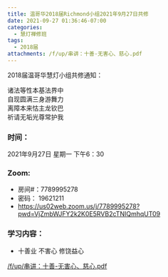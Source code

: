 ```yaml
---
title: 温哥华2018届Richmond小组2021年9月27日共修
date: 2021-09-27 01:36:46-07:00
categories:
  - 慧灯禅修班
tags:
  - 2018届
attachments: /f/up/串讲：十善-无害心、慈心.pdf
---
```

2018届温哥华慧灯小组共修通知：

诸法等性本基法界中\
自现圆满三身游舞力\
离障本来怙主龙钦巴\
祈请无垢光尊常护我  

### 时间：

2021年9月27日 星期一 下午6：30

### Zoom:

* 房间#：7789995278 
* 密码： 19621211
* <https://us02web.zoom.us/j/7789995278?pwd=VjZmbWJFY2k2K0E5RVB2cTNIQmhqUT09>

### 学习内容：

* 十善业 不害心 修饶益心

[/f/up/串讲：十善-无害心、慈心.pdf](https://s3.ca-central-1.wasabisys.com/hddata/f.huidengchanxiu.net/hdv/f/up/串讲：十善-无害心、慈心.pdf)